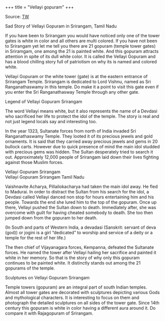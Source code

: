 +++
title = "Vellayi gopuram"
+++

Source: [TW](https://isharethese.com/vellayi-gopuram-srirangam-tamil-nadu/)

Sad Story of Vellayi Gopuram in Srirangam, Tamil Nadu

If you have been to Srirangam you would have noticed only one of the tower gates is white in color and all others are multi colored. If you have not been to Srirangam yet let me tell you there are 21 gopuram (temple tower gates) in Sriramgam, one among the 21 is painted white. And this gopuram attracts attention in spite of its dull white color. It is called the Vellayi Gopuram and has a blood chilling story full of patriotism on why its is named and colored white.

Vellayi Gopuram or the white tower (gate) is at the eastern entrance of Srirangam Temple. Srirangam is dedicated to Lord Vishnu, named as Sri Ranganathaswamy in this temple. Do make it a point to visit this gate even if you enter the Sri Ranganathasway Temple through any other gate.

Legend of Vellayi Gopuram Srirangam

The word Vellayi means white, but it also represents the name of a Devdasi who sacrificed her life to protect the idol of the temple. The story is real and not just legend locals say and interesting too.

In the year 1323, Sultanate forces from north of India invaded Sri Ranganathaswamy Temple. They looted it of its precious jewels and gold ornaments. It is said that they carried away precious jewels and gems in 20 bullock carts. However due to quick presence of mind the main idol studded with precious gems was hidden. The Sultan desperately tried to search it out. Approximately 12,000 people of Srirangam laid down their lives fighting against those Muslim forces.

Vellayi Gopuram Srirangam  
Vellayi Gopuram Srirangam Tamil Nadu

Vaishnavite Acharya, Pillailokacharya had taken the main idol away. He fled to Madurai. In order to distract the Sultan from his search for the idol, a Devdasi called Vellayi danced non stop for hours entertaining him and his people. Towards the end she lured him to the top of the gopuram. Once up there, Vellayi pushed the Sultan down to death. Immediately after, she was overcome with guilt for having cheated somebody to death. She too then jumped down from the gopuram to her death.

(In South and parts of Western India, a devadasi (Sanskrit: servant of deva (god)) or jogini is a girl “dedicated” to worship and service of a deity or a temple for the rest of her life.)

The then chief of Vijayanagara forces, Kempanna, defeated the Sultanate forces. He named the tower after Vellayi hailing her sacrifice and painted it white in her memory. So that is the story of why only this gopuram continues to be painted white. It distinctly stands out among the 21 gopurams of the temple.

Sculptures on Vellayi Gopuram Srirangam

Temple towers (gopuram) are an integral part of south Indian temples. Almost all tower gates are decorated with sculptures depicting various Gods and mythological characters. It is interesting to focus on them and photograph the detailed sculptures on all sides of the tower gate. Since 14th century this gopuram is white in color having a different aura around it. Do compare it with Rajagopuram of Srirangam.

